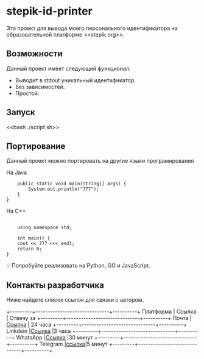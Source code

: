 # stepik-id-printer 
Это проект для вывода моего персонального идентификатора на образовательной платформе <<stepik.org>>.


## Возможности
Данный проект имеет следующий функционал.
* Выводит в stdout уникальный идентификатор.
* Без зависимостей.
* Простой.


## Запуск
<<bash ./script.sh>>

## Портирование
Данный проект можно портировать на другие языки програмирования

На Java
``` class Main {
	public static void main(String[] args) {
		System.out.println("777");
	}
}
```

На С++
``` #include <iostream>

    using namespace std;

    int main() {
	cout << 777 <<< endl;
	return 0;
}
```
:bulb: Попробуйте реализовать на Python, GO и JavaScript.

## Контакты разработчика 
Ниже найдете список ссылок для связки c автором.

+---------+------------------------------+----------+
Платформа | Ссылка                       | Отвечу за
+---------+------------------------------+----------+
Почта     |[Ссылка](https://mail.ru)     | 24 часа
+---------+------------------------------+----------+
Linkdein  |[Ссылка](ttps://linkedin.com) |3 часа
+---------+------------------------------+----------+
WhatsApp  |[Ссылка](https://whatsap.web) |30 минут
+---------+------------------------------+----------+
Telegram  |[ссылка](https://telegra,.web)|5 минут
+---------+------------------------------+----------+
